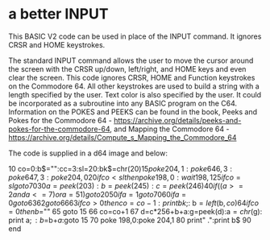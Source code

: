 # a better INPUT
This BASIC V2 code can be used in place of the INPUT command.  It ignores CRSR and HOME keystrokes.  

The standard INPUT command allows the user to move the cursor around the screen with the CRSR up/down, left/right, and HOME keys and even clear the screen. This code ignores CRSR, HOME and Function keystrokes on the Commodore 64. All other keystrokes are used to build a string with a length specified by the user. Text color is also specified by the user. It could be incorporated as a subroutine into any BASIC program on the C64. Information on the POKES and PEEKS can be found in the book, Peeks and Pokes for the Commodore 64 - https://archive.org/details/peeks-and-pokes-for-the-commodore-64, and Mapping the Commodore 64 - https://archive.org/details/Compute_s_Mapping_the_Commodore_64

The code is supplied in a d64 image and below:


10 co=0:b$="":cc=3:sl=20:bk$=chr$(20)
15 poke 204,1:poke 646,3:poke 647,3:
   poke 204,0
20 if co<sl then poke 198,0:wait 198,1
25 if co=sl goto 70
30 a=peek(203):b=peek(245):c=peek(246)
40 if ((a>=2 and a<=7) or a=51) goto 20
50 if a=1 goto 70
60 if a=0 goto 63
62 goto 66
63 if co>0 then co=co-1:print bk$;:
   b$=left$(b$,co)
64 if co=0 then b$=""
65 goto 15
66 co=co+1
67 d=c*256+b+a:g=peek(d):a$=chr$(g):
   print a$;:b$=b$+a$:goto 15
70 poke 198,0:poke 204,1
80 print" .":print b$
90 end


